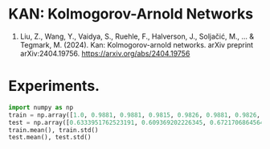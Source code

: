 # KAN: Kolmogorov-Arnold Networks

1. Liu, Z., Wang, Y., Vaidya, S., Ruehle, F., Halverson, J., Soljačić, M., ... & Tegmark, M. (2024). Kan: Kolmogorov-arnold networks. arXiv preprint arXiv:2404.19756. https://arxiv.org/abs/2404.19756 

# Experiments.

```python
import numpy as np
train = np.array([1.0, 0.9881, 0.9881, 0.9815, 0.9826, 0.9881, 0.9826, 0.9934, 0.9942, 0.9823])
test = np.array([0.6333951762523191, 0.609369202226345, 0.6721706864564008, 0.5659554730983303,  0.5115027829313543, 0.550834879406308, 0.5860853432282004, 0.5189239332096475, 0.6459183673469387, 0.6346011131725418])
train.mean(), train.std()
test.mean(), test.std()
```